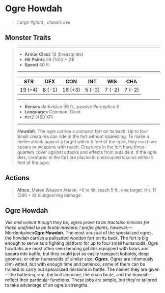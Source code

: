 # Ogre Howdah
>*Large #giant , chaotic evil*
## Monster Traits
>___
>- **Armor Class** 13 (breastplate)
>- **Hit Points** 59 (7d10 + 21)
>- **Speed** 40 ft.
>___
>|STR|DEX|CON|INT|WIS|CHA|
>|:---:|:---:|:---:|:---:|:---:|:---:|
>|19 (+4)|8 (-1)|16 (+3)|5 (-3)|7 (-2)|7 (-2)|
>___
>- **Senses** darkvision 60 ft., passive Perception 8
>- **Languages** Common, Giant
>- #cr2 (450 XP)
>___
>***Howdah.*** The ogre carries a compact fort on its back. Up to four Small creatures can ride in the fort without squeezing. To make a melee attack against a target within 5 feet of the ogre, they must use spears or weapons with reach. Creatures in the fort have three-quarters cover against attacks and effects from outside it. If the ogre dies, creatures in the fort are placed in unoccupied spaces within 5 feet of the ogre.  
>
## Actions
>***Mace.*** Melee Weapon Attack: +6 to hit, reach 5 ft., one target. Hit: 11 (2d6 + 4) bludgeoning damage.
## Ogre Howdah
*Vile and violent though they be, ogres prove to be tractable minions for those unafraid to be brutal masters. I prefer giants, however.*— Mordenkainen***Ogre Howdah.*** The most unusual of the specialized ogres, the howdah carries a palisaded wooden fort on its back. The fort is big enough to serve as a fighting platform for up to four small humanoids. Ogre howdahs are most often seen bearing goblins equipped with bows and spears into battle, but they could just as easily transport kobolds, deep gnomes, or other humanoids of similar size.
***Ogres.*** Ogres are infamously dim-witted, but with enough time and patience, some of them can be trained to carry out specialized missions in battle. The names they are given—the battering ram, the bolt launcher, the chain brute, and the howdah—reflect their particular functions. These jobs are simple, but they're tailored to take advantage of an ogre's strengths.